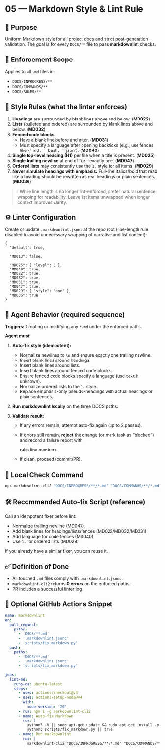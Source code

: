 # 05 — Markdown Style & Lint Rule

## 🧩 Purpose

Uniform Markdown style for all project docs and strict post-generation validation. The goal is for every
`DOCS/**` file to pass **markdownlint** checks.

## 🔧 Enforcement Scope

Applies to all `.md` files in:

- `DOCS/INPROGRESS/**`
- `DOCS/COMMANDS/**`
- `DOCS/RULES/**`

## 📐 Style Rules (what the linter enforces)

1. **Headings** are surrounded by blank lines above and below. (**MD022**)
1. **Lists** (bulleted and ordered) are surrounded by blank lines above and below. (**MD032**)
1. **Fenced code blocks**:
   - Have a blank line before and after. (**MD031**)
   - Must specify a language after opening backticks (e.g., use fences like `\`\`\`md`, `\`\`\`bash`, `\`\`\`json`). (**MD040**)
1. **Single top-level heading (H1)** per file when a title is present. (**MD025**)
1. **Single trailing newline** at end of file—exactly one. (**MD047**)
1. **Ordered lists** may consistently use the `1.` style for all items. (**MD029**)
1. **Never simulate headings with emphasis.** Full-line italics/bold that read like a heading should be rewritten as real
   headings or plain sentences. (**MD036**)

> ℹ️ While line length is no longer lint-enforced, prefer natural sentence wrapping for readability. Leave list items unwrapped when longer context improves clarity.

## ⚙️ Linter Configuration

Create or update `.markdownlint.jsonc` at the repo root (line-length rule disabled to avoid unnecessary wrapping of narrative and list content):

```jsonc
{
  "default": true,

  "MD013": false,

  "MD025": { "level": 1 },
  "MD040": true,
  "MD022": true,
  "MD032": true,
  "MD031": true,
  "MD047": true,
  "MD029": { "style": "one" },
  "MD036": true
}

```

## 🤖 Agent Behavior (required sequence)

**Triggers:** Creating or modifying any `*.md` under the enforced paths.

**Agent must:**

1. **Auto-fix style (idempotent):**
   - Normalize newlines to `\n` and ensure exactly one trailing newline.
   - Insert blank lines around headings.
   - Insert blank lines around lists.
   - Insert blank lines around fenced code blocks.
   - Ensure fenced code blocks specify a language (use `text` if unknown).
   - Normalize ordered lists to the `1.` style.
   - Replace emphasis-only pseudo-headings with actual headings or plain sentences.

1. **Run markdownlint locally** on the three DOCS paths.

1. **Validate result:**
   - If any errors remain, attempt auto-fix again (up to 2 passes).
   - If errors still remain, **reject** the change (or mark task as “blocked”) and record a failure report with

     rule+line numbers.

   - If clean, proceed (commit/PR).

## 🧪 Local Check Command

```bash
npx markdownlint-cli2 "DOCS/INPROGRESS/**/*.md" "DOCS/COMMANDS/**/*.md" "DOCS/RULES/**/*.md"

```

## 🛠 Recommended Auto-fix Script (reference)

Call an idempotent fixer before lint:

- Normalize trailing newline (MD047)
- Add blank lines for headings/lists/fences (MD022/MD032/MD031)
- Add language for code fences (MD040)
- Use `1.` for ordered lists (MD029)

If you already have a similar fixer, you can reuse it.

## ✅ Definition of Done

- All touched `.md` files comply with `.markdownlint.jsonc`.
- `markdownlint-cli2` returns **0 errors** on the enforced paths.
- PR includes a successful linter log.

## 🚦 Optional GitHub Actions Snippet

```yaml
name: markdownlint
on:
  pull_request:
    paths:
      - 'DOCS/**.md'
      - '.markdownlint.jsonc'
      - 'scripts/fix_markdown.py'
  push:
    paths:
      - 'DOCS/**.md'
      - '.markdownlint.jsonc'
      - 'scripts/fix_markdown.py'

jobs:
  lint-md:
    runs-on: ubuntu-latest
    steps:
      - uses: actions/checkout@v4
      - uses: actions/setup-node@v4
        with:
          node-version: '20'
      - run: npm i -g markdownlint-cli2
      - name: Auto-fix Markdown
        run: |
          python3 -V || sudo apt-get update && sudo apt-get install -y python3
          python3 scripts/fix_markdown.py || true
      - name: Run markdownlint
        run: |
          markdownlint-cli2 "DOCS/INPROGRESS/**/*.md" "DOCS/COMMANDS/**/*.md" "DOCS/RULES/**/*.md"

```
